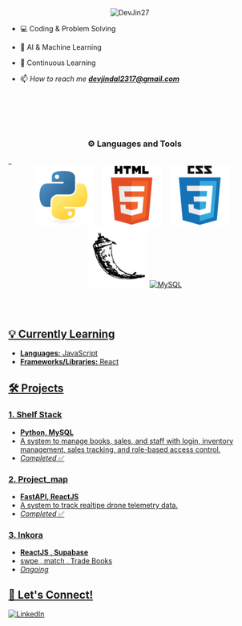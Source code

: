 <div>
  <a href="https://github.com/DevJin27">
  <img src="https://gifdb.com/images/high/coding-animated-laptop-flow-stream-ja04010rm5o68zfk.gif" alt="DevJin27" align="right" width="300px"/>
</a>
<br>
  

- 💻 Coding & Problem Solving
  
- 🤖 AI & Machine Learning
  
- 🌱 Continuous Learning

- 📫 _How to reach me **devjindal2317@gmail.com**_
<br><br><br><br>
</div>

<br>

<h3 align="center" >⚙️ Languages and Tools</h3>_
<div align="center">
<a href="https://python.org"><img src="https://raw.githubusercontent.com/devicons/devicon/master/icons/python/python-original.svg" alt="python" width="120" height="120"/></a> 
  &nbsp;&nbsp;
<a href="https://developer.mozilla.org/en-US/docs/Web/HTML"><img src="https://raw.githubusercontent.com/devicons/devicon/master/icons/html5/html5-original-wordmark.svg" alt="html5" width="120" height="120""/></a>
  &nbsp;&nbsp;
<a href="https://developer.mozilla.org/en-US/docs/Web/CSS"><img src="https://raw.githubusercontent.com/devicons/devicon/master/icons/css3/css3-original-wordmark.svg" alt="css3" width="120" height="120"/></a>
  &nbsp;&nbsp;
<a href="https://flask.palletsprojects.com/en/stable/"><img src = "https://github.com/devicons/devicon/blob/master/icons/flask/flask-original.svg" alt="Flask" width="120" height="120"/></a>
 <a href="https://www.mysql.com/" target="_blank" rel="noreferrer"><img src="https://raw.githubusercontent.com/danielcranney/readme-generator/main/public/icons/skills/mysql-colored.svg" width="120" height="120" alt="MySQL" />
</div>

<br><br>

## 💡 Currently Learning

*   **Languages:** JavaScript
*   **Frameworks/Libraries:** React

## 🛠️ Projects

### 1. Shelf Stack 
* **Python, MySQL**
* A system to manage books, sales, and staff with login, inventory management, sales tracking, and role-based access control. 
* _Completed_ ✅

### 2. Project_map
* **FastAPI, ReactJS**
* A system to track realtipe drone telemetry data. 
* _Completed_ ✅

### 3. Inkora 
* **ReactJS , Supabase**
* swpe , match , Trade Books
* _Ongoing_ 

  
  



## 🔗 Let's Connect!

[![LinkedIn](https://img.shields.io/badge/LinkedIn-%230077B5?style=for-the-badge&logo=linkedin&logoColor=white)]([https://www.linkedin.com/in/dev-jindal-/])




